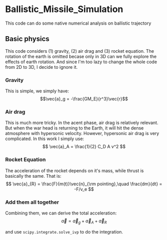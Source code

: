 # Ballistic_Missile_Simulation
This code can do some native numerical analysis on ballistic trajectory

## Basic physics
This code considers (1) gravity, (2) air drag and (3) rocket equation. The rotation of the earth is omitted becase only in 3D can we fully explore the effects of earth rotation. And since I'm too lazy to change the whole code from 2D to 3D, I decide to ignore it. 

### Gravity
This is simple, we simply have:
$$\vec{a}_g = -\frac{GM_E}{r^3}\vec{r}$$

### Air drag
This is much more tricky. In the acent phase, air drag is relatively relevant. But when the war head is returning to the Earth, it will hit the dense atmosphere with hypersonic velocity. However, hypersonic air drag is very complicated. In this work I simply use:
$$
\vec{a}_A = \frac{1}{2} C_D A v^2 
$$

### Rocket Equation
The acceleration of the rocket depends on it's mass, while thrust is basically the same. That is:
$$
\vec{a}_{R} = \frac{F}{m(t)}\vec{n}_{\rm pointing},\quad \frac{dm}{dt} = -F/v_e
$$

### Add them all together
Combining them, we can derive the total acceleration:
$$
\vec{a} = \vec{a}_g + \vec{a}_A + \vec{a}_{R}
$$

and use ```scipy.integrate.solve_ivp``` to do the integration.
